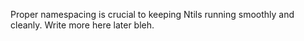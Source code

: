 Proper namespacing is crucial to keeping Ntils running smoothly and cleanly. Write more here later bleh.